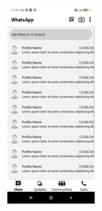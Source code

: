 <div>
    <img src="./assets/HomeScreenShot.jpg" alt="HomeScreen" style="height: 450px; width:200px;"/>
    <!-- <img src="./assets/ProfileScreenShot.jpg" alt="ProfileScreen" style="height: 450px; width:200px;"/> -->
</div>
